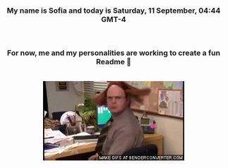 


<div align="center">
<h3 >My name is Sofia and today is Saturday, 11 September, 04:44 GMT-4</h3><br>
<h3 >For now, me and my personalities are working to create a fun Readme 👋
</h3><br>
<img src='img/dwight.gif' alt='working...'/>
</div>
